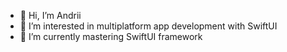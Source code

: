 - 👋 Hi, I’m Andrii
- 👀 I’m interested in multiplatform app development with SwiftUI
- 🌱 I’m currently mastering SwiftUI framework
